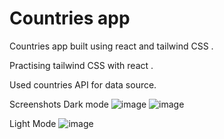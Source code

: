 # Countries app

Countries app built using react and tailwind CSS .

Practising tailwind CSS with react .

Used countries API for data source.

Screenshots
Dark mode
![image](https://user-images.githubusercontent.com/61181196/129433498-2a49d8cd-010f-42a3-a6c8-a60b8b4b8805.png)
![image](https://user-images.githubusercontent.com/61181196/129433515-a767be7a-0d21-4861-aa41-b10f78fa8b43.png)

Light Mode
![image](https://user-images.githubusercontent.com/61181196/129433521-486abdec-07f1-4e51-9789-76c2f0d2ca4e.png)
